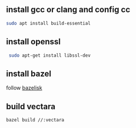 ## install gcc or clang and config cc
```bash
sudo apt install build-essential
```

## install openssl
```bash
 sudo apt-get install libssl-dev
```

## install bazel

follow [bazelisk](https://github.com/bazelbuild/bazelisk)

## build vectara
```bash
bazel build //:vectara
```